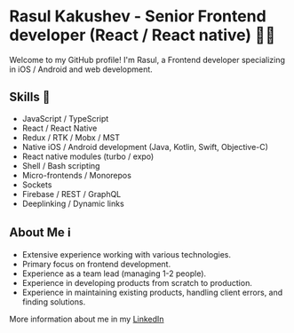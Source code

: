 # Rasul Kakushev - Senior Frontend developer (React / React native) 🧑‍💻

Welcome to my GitHub profile! I'm Rasul, a Frontend developer specializing in iOS / Android and web development.

## Skills 💪

* JavaScript / TypeScript
* React / React Native
* Redux / RTK / Mobx / MST
* Native iOS / Android development (Java, Kotlin, Swift, Objective-C)
* React native modules (turbo / expo)
* Shell / Bash scripting
* Micro-frontends / Monorepos
* Sockets
* Firebase / REST / GraphQL
* Deeplinking / Dynamic links

## About Me ℹ️

* Extensive experience working with various technologies.
* Primary focus on frontend development.
* Experience as a team lead (managing 1-2 people).
* Experience in developing products from scratch to production.
* Experience in maintaining existing products, handling client errors, and finding solutions.

More information about me in my [LinkedIn](https://www.linkedin.com/in/rasfront)

